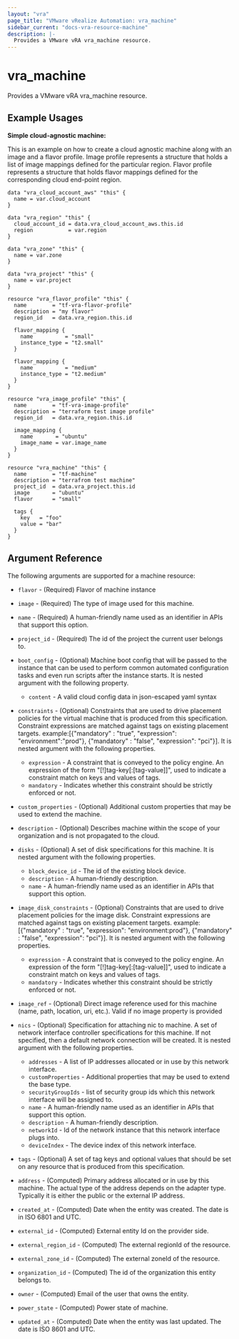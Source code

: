 ```yaml
---
layout: "vra"
page_title: "VMware vRealize Automation: vra_machine"
sidebar_current: "docs-vra-resource-machine"
description: |-
  Provides a VMware vRA vra_machine resource.
---
```


# vra\_machine

Provides a VMware vRA vra_machine resource.

## Example Usages

**Simple cloud-agnostic machine:**

This is an example on how to create a cloud agnostic machine along with an image and a flavor profile.
Image profile represents a structure that holds a list of image mappings defined for the particular region.
Flavor profile represents a structure that holds flavor mappings defined for the corresponding cloud end-point region.

```hcl
data "vra_cloud_account_aws" "this" {
  name = var.cloud_account
}

data "vra_region" "this" {
  cloud_account_id = data.vra_cloud_account_aws.this.id
  region           = var.region
}

data "vra_zone" "this" {
  name = var.zone
}

data "vra_project" "this" {
  name = var.project
}

resource "vra_flavor_profile" "this" {
  name        = "tf-vra-flavor-profile"
  description = "my flavor"
  region_id   = data.vra_region.this.id

  flavor_mapping {
    name          = "small"
    instance_type = "t2.small"
  }

  flavor_mapping {
    name          = "medium"
    instance_type = "t2.medium"
  }
}

resource "vra_image_profile" "this" {
  name        = "tf-vra-image-profile"
  description = "terraform test image profile"
  region_id   = data.vra_region.this.id

  image_mapping {
    name       = "ubuntu"
    image_name = var.image_name
  }
}

resource "vra_machine" "this" {
  name        = "tf-machine"
  description = "terrafrom test machine"
  project_id  = data.vra_project.this.id
  image       = "ubuntu"
  flavor      = "small"

  tags {
    key   = "foo"
    value = "bar"
  }
}
```

## Argument Reference

The following arguments are supported for a machine resource:

* `flavor` - (Required) Flavor of machine instance

* `image` - (Required) The type of image used for this machine.

* `name` - (Required) A human-friendly name used as an identifier in APIs that support this option.

* `project_id` - (Required) The id of the project the current user belongs to.

* `boot_config` - (Optional) Machine boot config that will be passed to the instance that can be used to perform common automated configuration tasks and even run scripts after the instance starts. It is nested argument with the following property.
  * `content` - A valid cloud config data in json-escaped yaml syntax

* `constraints` - (Optional) Constraints that are used to drive placement policies for the virtual machine that is produced from this specification. Constraint expressions are matched against tags on existing placement targets.
example:[{"mandatory" : "true", "expression": "environment":"prod"}, {"mandatory" : "false", "expression": "pci"}]. It is nested argument with the following properties.
  * `expression` - A constraint that is conveyed to the policy engine. An expression of the form "[!]tag-key[:[tag-value]]", used to indicate a constraint match on keys and values of tags. 
  * `mandatory` - Indicates whether this constraint should be strictly enforced or not.

* `custom_properties` - (Optional) Additional custom properties that may be used to extend the machine.

* `description` - (Optional) Describes machine within the scope of your organization and is not propagated to the cloud.

* `disks` - (Optional) A set of disk specifications for this machine. It is nested argument with the following properties.
  * `block_device_id` - The id of the existing block device.
  * `description` - A human-friendly description.
  * `name` - A human-friendly name used as an identifier in APIs that support this option.

* `image_disk_constraints` - (Optional) Constraints that are used to drive placement policies for the image disk. Constraint expressions are matched against tags on existing placement targets. example:[{"mandatory" : "true", "expression": "environment:prod"}, {"mandatory" : "false", "expression": "pci"}]. It is nested argument with the following properties.
  * `expression` - A constraint that is conveyed to the policy engine. An expression of the form "[!]tag-key[:[tag-value]]", used to indicate a constraint match on keys and values of tags. 
  * `mandatory` - Indicates whether this constraint should be strictly enforced or not.

* `image_ref` - (Optional) Direct image reference used for this machine (name, path, location, uri, etc.). Valid if no image property is provided

* `nics` - (Optional) Specification for attaching nic to machine. A set of network interface controller specifications for this machine. If not specified, then a default network connection will be created. It is nested argument with the following properties.
  * `addresses` - A list of IP addresses allocated or in use by this network interface.
  * `customProperties` - Additional properties that may be used to extend the base type.
  * `securityGroupIds` - list of security group ids which this network interface will be assigned to.
  * `name` - A human-friendly name used as an identifier in APIs that support this option.
  * `description` - A human-friendly description.
  * `networkId` - Id of the network instance that this network interface plugs into.
  * `deviceIndex` - The device index of this network interface.

* `tags` - (Optional) A set of tag keys and optional values that should be set on any resource that is produced from this specification.

* `address` - (Computed) Primary address allocated or in use by this machine. The actual type of the address depends on the adapter type. Typically it is either the public or the external IP address.

* `created_at` - (Computed) Date when the entity was created. The date is in ISO 6801 and UTC.

* `external_id` - (Computed) External entity Id on the provider side.

* `external_region_id` - (Computed) The external regionId of the resource.

* `external_zone_id` - (Computed) The external zoneId of the resource.

* `organization_id` - (Computed) The id of the organization this entity belongs to.

* `owner` - (Computed) Email of the user that owns the entity.

* `power_state` - (Computed) Power state of machine.

* `updated_at` - (Computed) Date when the entity was last updated. The date is ISO 8601 and UTC.

